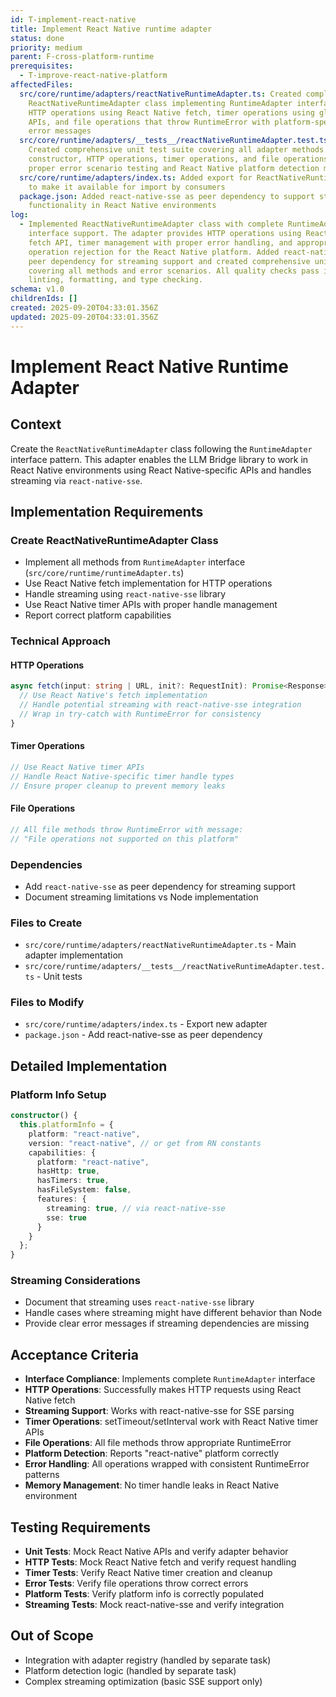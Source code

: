 ```yaml
---
id: T-implement-react-native
title: Implement React Native runtime adapter
status: done
priority: medium
parent: F-cross-platform-runtime
prerequisites:
  - T-improve-react-native-platform
affectedFiles:
  src/core/runtime/adapters/reactNativeRuntimeAdapter.ts: Created complete
    ReactNativeRuntimeAdapter class implementing RuntimeAdapter interface with
    HTTP operations using React Native fetch, timer operations using globalThis
    APIs, and file operations that throw RuntimeError with platform-specific
    error messages
  src/core/runtime/adapters/__tests__/reactNativeRuntimeAdapter.test.ts:
    Created comprehensive unit test suite covering all adapter methods including
    constructor, HTTP operations, timer operations, and file operations with
    proper error scenario testing and React Native platform detection mocking
  src/core/runtime/adapters/index.ts: Added export for ReactNativeRuntimeAdapter
    to make it available for import by consumers
  package.json: Added react-native-sse as peer dependency to support streaming
    functionality in React Native environments
log:
  - Implemented ReactNativeRuntimeAdapter class with complete RuntimeAdapter
    interface support. The adapter provides HTTP operations using React Native's
    fetch API, timer management with proper error handling, and appropriate file
    operation rejection for the React Native platform. Added react-native-sse as
    peer dependency for streaming support and created comprehensive unit tests
    covering all methods and error scenarios. All quality checks pass including
    linting, formatting, and type checking.
schema: v1.0
childrenIds: []
created: 2025-09-20T04:33:01.356Z
updated: 2025-09-20T04:33:01.356Z
---
```


# Implement React Native Runtime Adapter

## Context

Create the `ReactNativeRuntimeAdapter` class following the `RuntimeAdapter` interface pattern. This adapter enables the LLM Bridge library to work in React Native environments using React Native-specific APIs and handles streaming via `react-native-sse`.

## Implementation Requirements

### Create ReactNativeRuntimeAdapter Class

- Implement all methods from `RuntimeAdapter` interface (`src/core/runtime/runtimeAdapter.ts`)
- Use React Native fetch implementation for HTTP operations
- Handle streaming using `react-native-sse` library
- Use React Native timer APIs with proper handle management
- Report correct platform capabilities

### Technical Approach

#### HTTP Operations

```typescript
async fetch(input: string | URL, init?: RequestInit): Promise<Response> {
  // Use React Native's fetch implementation
  // Handle potential streaming with react-native-sse integration
  // Wrap in try-catch with RuntimeError for consistency
}
```

#### Timer Operations

```typescript
// Use React Native timer APIs
// Handle React Native-specific timer handle types
// Ensure proper cleanup to prevent memory leaks
```

#### File Operations

```typescript
// All file methods throw RuntimeError with message:
// "File operations not supported on this platform"
```

### Dependencies

- Add `react-native-sse` as peer dependency for streaming support
- Document streaming limitations vs Node implementation

### Files to Create

- `src/core/runtime/adapters/reactNativeRuntimeAdapter.ts` - Main adapter implementation
- `src/core/runtime/adapters/__tests__/reactNativeRuntimeAdapter.test.ts` - Unit tests

### Files to Modify

- `src/core/runtime/adapters/index.ts` - Export new adapter
- `package.json` - Add react-native-sse as peer dependency

## Detailed Implementation

### Platform Info Setup

```typescript
constructor() {
  this.platformInfo = {
    platform: "react-native",
    version: "react-native", // or get from RN constants
    capabilities: {
      platform: "react-native",
      hasHttp: true,
      hasTimers: true,
      hasFileSystem: false,
      features: {
        streaming: true, // via react-native-sse
        sse: true
      }
    }
  };
}
```

### Streaming Considerations

- Document that streaming uses `react-native-sse` library
- Handle cases where streaming might have different behavior than Node
- Provide clear error messages if streaming dependencies are missing

## Acceptance Criteria

- **Interface Compliance**: Implements complete `RuntimeAdapter` interface
- **HTTP Operations**: Successfully makes HTTP requests using React Native fetch
- **Streaming Support**: Works with react-native-sse for SSE parsing
- **Timer Operations**: setTimeout/setInterval work with React Native timer APIs
- **File Operations**: All file methods throw appropriate RuntimeError
- **Platform Detection**: Reports "react-native" platform correctly
- **Error Handling**: All operations wrapped with consistent RuntimeError patterns
- **Memory Management**: No timer handle leaks in React Native environment

## Testing Requirements

- **Unit Tests**: Mock React Native APIs and verify adapter behavior
- **HTTP Tests**: Mock React Native fetch and verify request handling
- **Timer Tests**: Verify React Native timer creation and cleanup
- **Error Tests**: Verify file operations throw correct errors
- **Platform Tests**: Verify platform info is correctly populated
- **Streaming Tests**: Mock react-native-sse and verify integration

## Out of Scope

- Integration with adapter registry (handled by separate task)
- Platform detection logic (handled by separate task)
- Complex streaming optimization (basic SSE support only)
